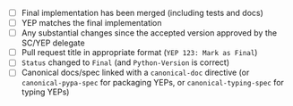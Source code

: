 <!--
You can help complete the following checklist yourself if you like
by ticking any boxes you're sure about, like this: [x]
If you're unsure about something, just leave it blank and we'll take a look.
-->

* [ ] Final implementation has been merged (including tests and docs)
* [ ] YEP matches the final implementation
* [ ] Any substantial changes since the accepted version approved by the SC/YEP delegate
* [ ] Pull request title in appropriate format (``YEP 123: Mark as Final``)
* [ ] ``Status`` changed to ``Final`` (and ``Python-Version`` is correct)
* [ ] Canonical docs/spec linked with a ``canonical-doc`` directive
      (or ``canonical-pypa-spec`` for packaging YEPs,
       or ``canonical-typing-spec`` for typing YEPs)
